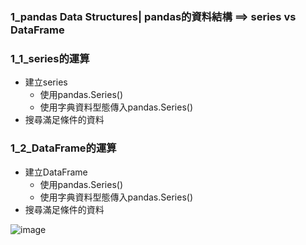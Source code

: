 

### 1_pandas Data Structures| pandas的資料結構 ==> series vs DataFrame


### 1_1_series的運算 
- 建立series
  - 使用pandas.Series() 
  - 使用字典資料型態傳入pandas.Series() 
- 搜尋滿足條件的資料

### 1_2_DataFrame的運算 
- 建立DataFrame
  - 使用pandas.Series() 
  - 使用字典資料型態傳入pandas.Series() 
- 搜尋滿足條件的資料

![image](https://github.com/q95343123/images/blob/main/pandas_dataframe.JPG)
